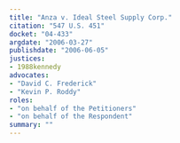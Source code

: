 ```yaml
---
title: "Anza v. Ideal Steel Supply Corp."
citation: "547 U.S. 451"
docket: "04-433"
argdate: "2006-03-27"
publishdate: "2006-06-05"
justices:
- 1988kennedy
advocates:
- "David C. Frederick"
- "Kevin P. Roddy"
roles:
- "on behalf of the Petitioners"
- "on behalf of the Respondent"
summary: ""
---
```


